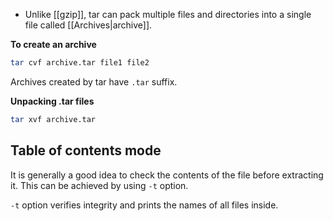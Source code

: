 - Unlike [[gzip]], tar can pack multiple files and directories into a single file called [[Archives|archive]]. 

**To create an archive**
```sh
tar cvf archive.tar file1 file2
```

Archives created by tar have `.tar` suffix.

**Unpacking .tar files**
```sh
tar xvf archive.tar
```

## Table of contents mode
It is generally a good idea to check the contents of the file before extracting it. This can be achieved by using `-t` option.

`-t` option verifies integrity and prints the names of all files inside.